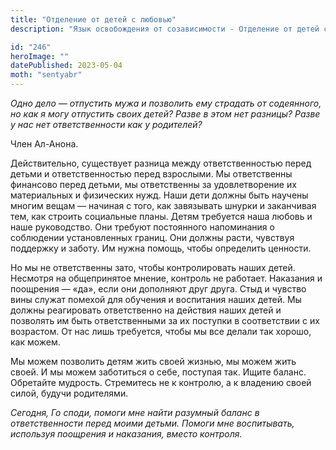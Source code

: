 ```yaml
---
title: "Отделение от детей с любовью"
description: "Язык освобождения от созависимости - Отделение от детей с любовью"

id: "246"
heroImage: ""
datePublished: 2023-05-04
moth: "sentyabr"
---
```


_Одно_ _дело_ _—_ _отпустить_ _мужа_ _и_ _позволить_ _ему_ _страдать_ _от_
_содеянного,_ _но_ _как_ _я_ _могу_ _отпустить_ _своих_ _детей?_ _Разве_ _в_
_этом_ _нет_ _разницы?_ _Разве_ _у_ _нас_ _нет_ _ответственности_ _как_ _у_
_родителей?_

Член Ал-Анона.

Действительно, существует разница между ответственностью перед детьми и
ответственностью перед взрослыми. Мы ответственны финансово перед детьми, мы
ответственны за удовлетворение их материальных и физических нужд. Наши дети
должны быть научены многим вещам — начиная с того, как завязывать шнурки и
заканчивая тем, как строить социальные планы. Детям требуется наша любовь и
наше руководство. Они требуют постоянного напоминания о соблюдении
установленных границ. Они должны расти, чувствуя поддержку и заботу. Им нужна
помощь, чтобы определить ценности.

Но мы не ответственны зато, чтобы контролировать наших детей. Несмотря на
общепринятое мнение, контроль не работает. Наказания и поощрения — «да», если
они дополняют друг друга. Стыд и чувство вины служат помехой для обучения и
воспитания наших детей. Мы должны реагировать ответственно на действия наших
детей и позволять им быть ответственными за их поступки в соответствии с их
возрастом. От нас лишь требуется, чтобы мы все делали так хорошо, как можем.

Мы можем позволить детям жить своей жизнью, мы можем жить своей. И мы можем
заботиться о себе, поступая так. Ищите баланс. Обретайте мудрость. Стремитесь
не к контролю, а к владению своей силой, будучи родителями.

_Сегодня,_ _Го_ _споди,_ _помоги_ _мне_ _найти_ _разумный_ _баланс_ _в_
_ответственности_ _перед_ _моими_ _детьми._ _Помоги_ _мне_ _воспитывать,_
_используя_ _поощрения_ _и_ _наказания,_ _вместо_ _контроля._
